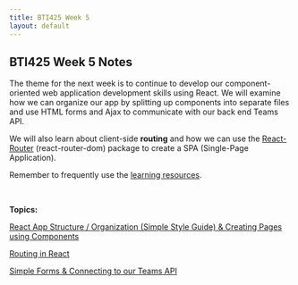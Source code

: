 ```yaml
---
title: BTI425 Week 5
layout: default
---
```


## BTI425 Week 5 Notes

The theme for the next week is to continue to develop our component-oriented web application development skills using React.  We will examine how we can organize our app by splitting up components into separate files and use HTML forms and Ajax to communicate with our back end Teams API.  

We will also learn about client-side **routing** and how we can use the [React-Router](https://www.npmjs.com/package/react-router) (react-router-dom) package to create a SPA (Single-Page Application).

Remember to frequently use the [learning resources](/bti425/resources).

<br>

**Topics:**

[React App Structure / Organization (Simple Style Guide) & Creating Pages using Components](react-app-design-basics)

[Routing in React](react-routing)

[Simple Forms & Connecting to our Teams API](react-ajax-forms)

<br>
